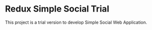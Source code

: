 # Redux Simple Social Trial

This project is a trial version to develop Simple Social Web Application.
